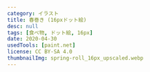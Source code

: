 ```yaml
---
category: イラスト
title: 春巻き (16pxドット絵)
desc: null
tags: [食べ物, ドット絵, 16px]
date: 2020-04-30
usedTools: [paint.net]
license: CC BY-SA 4.0
thumbnailImg: spring-roll_16px_upscaled.webp
---
```


<script>
	import PixelArtOriginalSize from '$lib/components/creations/artworks/PixelArtOriginalSize.svelte';
</script>

<PixelArtOriginalSize filename="spring-roll_16px" subjectName="春巻き" />

